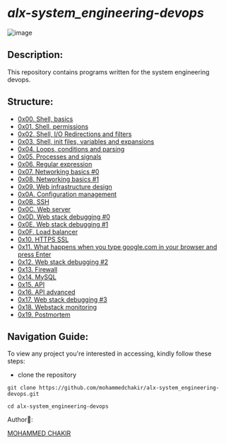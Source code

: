 # *alx-system_engineering-devops*

![image](https://soltech.net/wp-content/uploads/2022/06/dev-ops-software-developer.jpg)

## Description:

This repository contains programs written for the system engineering devops.

## Structure:
- [0x00. Shell, basics](0x00-shell_basics)
- [0x01. Shell, permissions](0x01-shell_permissions)
- [0x02. Shell, I/O Redirections and filters](0x02-shell_redirections)
- [0x03. Shell, init files, variables and expansions](0x03-shell_variables_expansions)
- [0x04. Loops, conditions and parsing](0x04-loops_conditions_and_parsing)
- [0x05. Processes and signals](0x05-processes_and_signals)
- [0x06. Regular expression](0x06-regular_expressions)
- [0x07. Networking basics #0](0x07-networking_basics)
- [0x08. Networking basics #1](0x08-networking_basics_2)
- [0x09. Web infrastructure design](0x09-web_infrastructure_design)
- [0x0A. Configuration management](0x0A-configuration_management)
- [0x0B. SSH](0x0B-ssh)
- [0x0C. Web server](0x0C-web_server)
- [0x0D. Web stack debugging #0](0x0D-web_stack_debugging_0)
- [0x0E. Web stack debugging #1](0x0E-web_stack_debugging_1)
- [0x0F. Load balancer](0x0F-load_balancer)
- [0x10. HTTPS SSL](0x10-https_ssl)
- [0x11. What happens when you type google.com in your browser and press Enter](0x11-what_happens_when_your_type_google_com_in_your_browser_and_press_enter)
- [0x12. Web stack debugging #2](0x12-web_stack_debugging_2)
- [0x13. Firewall](0x13-firewall)
- [0x14. MySQL](0x14-mysql)
- [0x15. API](0x15-api)
- [0x16. API advanced](0x16-api_advanced)
- [0x17. Web stack debugging #3](0x17-web_stack_debugging_3)
- [0x18. Webstack monitoring](0x18-webstack_monitoring)
- [0x19. Postmortem](0x19-postmortem)


## Navigation Guide:

To view any project you're interested in accessing, kindly follow these steps:

- clone the repository

```
git clone https://github.com/mohammedchakir/alx-system_engineering-devops.git
```
```
cd alx-system_engineering-devops
```

Author📑:

[MOHAMMED CHAKIR](https://github.com/mohammedchakir)


























